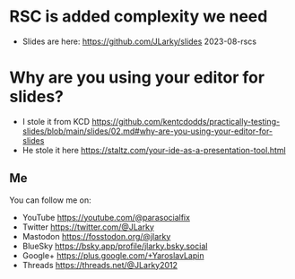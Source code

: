 # RSC is added complexity we need

- Slides are here: https://github.com/JLarky/slides 2023-08-rscs

# Why are you using your editor for slides?

- I stole it from KCD https://github.com/kentcdodds/practically-testing-slides/blob/main/slides/02.md#why-are-you-using-your-editor-for-slides
- He stole it here https://staltz.com/your-ide-as-a-presentation-tool.html

## Me

You can follow me on:

- YouTube https://youtube.com/@parasocialfix
- Twitter https://twitter.com/@JLarky
- Mastodon https://fosstodon.org/@jlarky
- BlueSky https://bsky.app/profile/jlarky.bsky.social
- Google+ https://plus.google.com/+YaroslavLapin
- Threads https://threads.net/@JLarky2012

<!-- remember when Threads and Google+ were cool? Seems like just a month ago -->
